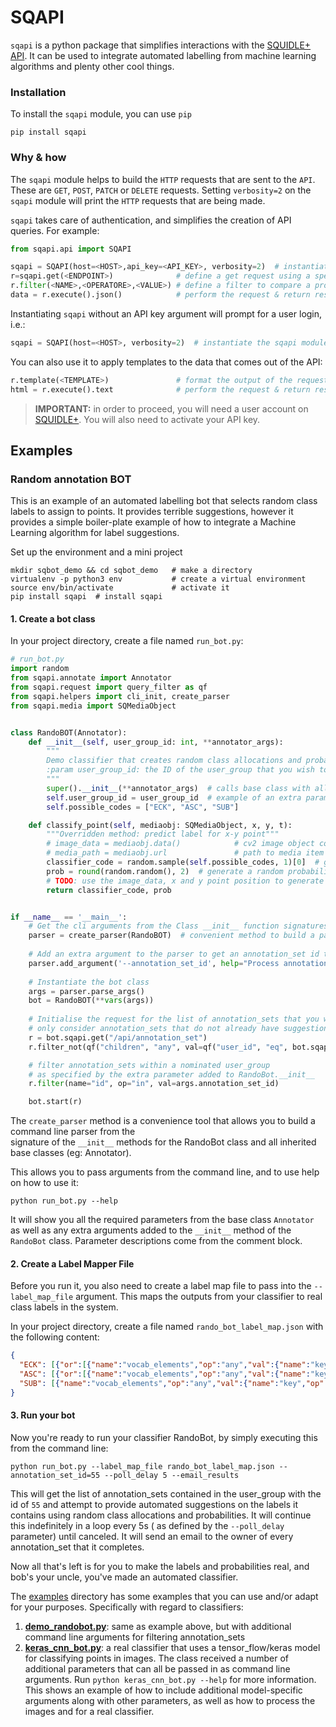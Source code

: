 # SQAPI

`sqapi` is a python package that simplifies interactions with the 
[SQUIDLE+ API](https://squidle.org/api/help?template=api_help_page.html).
It can be used to integrate automated labelling from machine learning algorithms and plenty other cool things.

### Installation
To install the `sqapi` module, you can use `pip`
```shell
pip install sqapi 
```

### Why & how
The `sqapi` module helps to build the `HTTP` requests that are sent to the `API`. These are 
`GET`, `POST`, `PATCH` or `DELETE` requests. Setting `verbosity=2` on the `sqapi` module will print the `HTTP` 
requests that are being made.

`sqapi` takes care of authentication, and simplifies the creation of API queries. 
For example:

```python
from sqapi.api import SQAPI

sqapi = SQAPI(host=<HOST>,api_key=<API_KEY>, verbosity=2)  # instantiate the sqapi module
r=sqapi.get(<ENDPOINT>)              # define a get request using a specific endpoint
r.filter(<NAME>,<OPERATORE>,<VALUE>) # define a filter to compare a property with a value using an operator
data = r.execute().json()            # perform the request & return result as JSON dict (don't set template)
```

Instantiating `sqapi` without an API key argument will prompt for a user login, i.e.:
```python
sqapi = SQAPI(host=<HOST>, verbosity=2)  # instantiate the sqapi module
```

You can also use it to apply templates to the data that comes out of the API:
```python
r.template(<TEMPLATE>)               # format the output of the request using an inbuilt HTML template
html = r.execute().text              # perform the request & return result as text (eg: for html)
```

> **IMPORTANT:** in order to proceed, you will need a user account on [SQUIDLE+](https://squidle.org). You will also 
> need to activate your API key.

## Examples
### Random annotation BOT
This is an example of an automated labelling bot that selects random class labels to assign to points.
It provides terrible suggestions, however it provides a simple boiler-plate example of how to integrate a
Machine Learning algorithm for label suggestions.

Set up the environment and a mini project
```shell
mkdir sqbot_demo && cd sqbot_demo   # make a directory
virtualenv -p python3 env           # create a virtual environment
source env/bin/activate             # activate it
pip install sqapi  # install sqapi
```

#### 1. Create a bot class
In your project directory, create a file named `run_bot.py`:

```python
# run_bot.py
import random
from sqapi.annotate import Annotator
from sqapi.request import query_filter as qf
from sqapi.helpers import cli_init, create_parser
from sqapi.media import SQMediaObject


class RandoBOT(Annotator):
    def __init__(self, user_group_id: int, **annotator_args):
        """
        Demo classifier that creates random class allocations and probabilities
        :param user_group_id: the ID of the user_group that you wish to classify
        """
        super().__init__(**annotator_args)  # calls base class with all required inputs
        self.user_group_id = user_group_id  # example of an extra parameter added to the init
        self.possible_codes = ["ECK", "ASC", "SUB"]

    def classify_point(self, mediaobj: SQMediaObject, x, y, t):
        """Overridden method: predict label for x-y point"""
        # image_data = mediaobj.data()            # cv2 image object containing media data
        # media_path = mediaobj.url               # path to media item
        classifier_code = random.sample(self.possible_codes, 1)[0]  # get a random code
        prob = round(random.random(), 2)  # generate a random probability
        # TODO: use the image_data, x and y point position to generate a real label and prob
        return classifier_code, prob


if __name__ == '__main__':
    # Get the cli arguments from the Class __init__ function signatures
    parser = create_parser(RandoBOT)  # convenient method to build a parser from the bot class
    
    # Add an extra argument to the parser to get an annotation_set id to classify
    parser.add_argument('--annotation_set_id', help="Process annotation_set with specific ID", type=int)
    
    # Instantiate the bot class
    args = parser.parse_args()
    bot = RandoBOT(**vars(args))
    
    # Initialise the request for the list of annotation_sets that you want classified
    # only consider annotation_sets that do not already have suggestions from this user
    r = bot.sqapi.get("/api/annotation_set")
    r.filter_not(qf("children", "any", val=qf("user_id", "eq", bot.sqapi.current_user.get("id"))))

    # filter annotation_sets within a nominated user_group 
    # as specified by the extra parameter added to RandoBot.__init__
    r.filter(name="id", op="in", val=args.annotation_set_id)

    bot.start(r)
```

The `create_parser` method is a convenience tool that allows you to build a command line parser from the  
signature of the `__init__` methods for the RandoBot class and all inherited base classes (eg: Annotator).

This allows you to pass arguments from the command line, and to use help on how to use it:
```shell
python run_bot.py --help
```

It will show you all the required parameters from the base class `Annotator` as well as any extra arguments added to the 
`__init__` method of the `RandoBot` class. Parameter descriptions come from the comment block.

#### 2. Create a Label Mapper File
Before you run it, you also need to create a label map file to pass into the `--label_map_file` argument. 
This maps the outputs from your classifier to real class labels in the system.

In your project directory, create a file named `rando_bot_label_map.json` 
with the following content:
```json
{
  "ECK": [{"or":[{"name":"vocab_elements","op":"any","val":{"name":"key","op":"eq","val":"214344"}},{"name":"vocab_elements","op":"any","val":{"name":"key","op":"eq","val":"54079009"}}]}],
  "ASC": [{"or":[{"name":"vocab_elements","op":"any","val":{"name":"key","op":"eq","val":"1839"}},{"name":"vocab_elements","op":"any","val":{"name":"key","op":"eq","val":"35000000"}}]}],
  "SUB": [{"name":"vocab_elements","op":"any","val":{"name":"key","op":"eq","val":"82001000"}}]
}
```

#### 3. Run your bot
Now you're ready to run your classifier RandoBot, by simply executing this from the command line:
```shell
python run_bot.py --label_map_file rando_bot_label_map.json --annotation_set_id=55 --poll_delay 5 --email_results
```

This will get the list of annotation_sets contained in the user_group with the id of `55`
and attempt to provide automated suggestions on the labels it contains using random class allocations and probabilities. 
It will continue this indefinitely in a loop every 5s ( as defined by the `--poll_delay` parameter) until canceled. 
It will send an email to the owner of every annotation_set that it completes.

Now all that's left is for you to make the labels and probabilities real, and bob's your uncle,
you've made an automated classifier.

The [examples](examples) directory has some examples that you can use and/or adapt for 
your purposes. Specifically with regard to classifiers:

1. **[demo_randobot.py](examples/bots/demo_randobot.py)**: same as example above, but with additional command line 
   arguments for filtering annotation_sets
2. **[keras_cnn_bot.py](examples/bots/keras_cnn_bot.py)**: a real classifier that uses a tensor_flow/keras model for 
   classifying points in images. The class received a number of additional parameters that can all be passed in as 
   command line arguments. Run `python keras_cnn_bot.py --help` for more information. This shows an example of how to 
   include additional model-specific arguments along with other parameters, as well as how to process the images and 
   for a real classifier.

